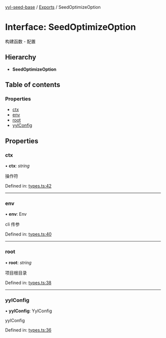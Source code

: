 [yyl-seed-base](../README.md) / [Exports](../modules.md) / SeedOptimizeOption

# Interface: SeedOptimizeOption

构建函数 - 配置

## Hierarchy

* **SeedOptimizeOption**

## Table of contents

### Properties

- [ctx](seedoptimizeoption.md#ctx)
- [env](seedoptimizeoption.md#env)
- [root](seedoptimizeoption.md#root)
- [yylConfig](seedoptimizeoption.md#yylconfig)

## Properties

### ctx

• **ctx**: *string*

操作符

Defined in: [types.ts:42](https://github.com/jackness1208/yyl-seed-base/blob/3746c85/src/types.ts#L42)

___

### env

• **env**: Env

cli 传参

Defined in: [types.ts:40](https://github.com/jackness1208/yyl-seed-base/blob/3746c85/src/types.ts#L40)

___

### root

• **root**: *string*

项目根目录

Defined in: [types.ts:38](https://github.com/jackness1208/yyl-seed-base/blob/3746c85/src/types.ts#L38)

___

### yylConfig

• **yylConfig**: YylConfig

yylConfig

Defined in: [types.ts:36](https://github.com/jackness1208/yyl-seed-base/blob/3746c85/src/types.ts#L36)
